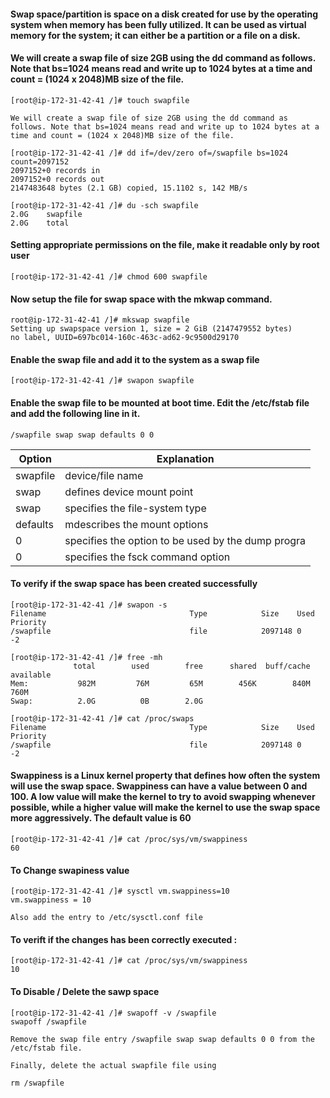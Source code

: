 #### Swap space/partition is space on a disk created for use by the operating system when memory has been fully utilized. It can be used as virtual memory for the system; it can either be a partition or a file on a disk.

#### We will create a swap file of size 2GB using the dd command as follows. Note that bs=1024 means read and write up to 1024 bytes at a time and count = (1024 x 2048)MB size of the file.

```
[root@ip-172-31-42-41 /]# touch swapfile

We will create a swap file of size 2GB using the dd command as follows. Note that bs=1024 means read and write up to 1024 bytes at a time and count = (1024 x 2048)MB size of the file.

[root@ip-172-31-42-41 /]# dd if=/dev/zero of=/swapfile bs=1024 count=2097152
2097152+0 records in
2097152+0 records out
2147483648 bytes (2.1 GB) copied, 15.1102 s, 142 MB/s

[root@ip-172-31-42-41 /]# du -sch swapfile
2.0G    swapfile
2.0G    total
```

#### Setting appropriate permissions on the file, make it readable only by root user 

```
[root@ip-172-31-42-41 /]# chmod 600 swapfile
```
#### Now setup the file for swap space with the mkwap command.

```
root@ip-172-31-42-41 /]# mkswap swapfile
Setting up swapspace version 1, size = 2 GiB (2147479552 bytes)
no label, UUID=697bc014-160c-463c-ad62-9c9500d29170
```
#### Enable the swap file and add it to the system as a swap file

```
[root@ip-172-31-42-41 /]# swapon swapfile
```
#### Enable the swap file to be mounted at boot time. Edit the /etc/fstab file and add the following line in it.

```
/swapfile swap swap defaults 0 0
```

|Option| Explanation|
|------|------------|
|swapfile| device/file name|
|swap | defines device mount point|
|swap| specifies the file-system type|
|defaults | mdescribes the mount options|
| 0| specifies the option to be used by the dump progra|
|0| specifies the fsck command option|

#### To verify if the swap space has been created successfully
```
[root@ip-172-31-42-41 /]# swapon -s
Filename                                Type            Size    Used    Priority
/swapfile                               file            2097148 0       -2

[root@ip-172-31-42-41 /]# free -mh
              total        used        free      shared  buff/cache   available
Mem:           982M         76M         65M        456K        840M        760M
Swap:          2.0G          0B        2.0G

[root@ip-172-31-42-41 /]# cat /proc/swaps 
Filename                                Type            Size    Used    Priority
/swapfile                               file            2097148 0       -2
```
#### Swappiness is a Linux kernel property that defines how often the system will use the swap space. Swappiness can have a value between 0 and 100. A low value will make the kernel to try to avoid swapping whenever possible, while a higher value will make the kernel to use the swap space more aggressively. The default value is 60

```
[root@ip-172-31-42-41 /]# cat /proc/sys/vm/swappiness 
60
```
#### To Change swapiness value 

```
[root@ip-172-31-42-41 /]# sysctl vm.swappiness=10
vm.swappiness = 10

Also add the entry to /etc/sysctl.conf file
```

#### To verift if the changes has been correctly executed :

```
[root@ip-172-31-42-41 /]# cat /proc/sys/vm/swappiness 
10
```

#### To Disable / Delete the sawp space 

```
[root@ip-172-31-42-41 /]# swapoff -v /swapfile
swapoff /swapfile

Remove the swap file entry /swapfile swap swap defaults 0 0 from the /etc/fstab file.

Finally, delete the actual swapfile file using 

rm /swapfile
```




